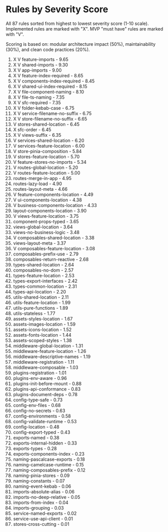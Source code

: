 # Rules by Severity Score

All 87 rules sorted from highest to lowest severity score (1-10 scale). Implemented rules are marked with "X". MVP "must have" rules are marked with "V".

Scoring is based on: modular architecture impact (50%), maintainability (30%), and clean code practices (20%).

1. X V feature-imports - 9.65
2. X V shared-imports - 9.30
3. X V app-imports - 9.00
4. X V feature-index-required - 8.65
5. X V components-index-required - 8.45
6. X V shared-ui-index-required - 8.15
7. X V file-component-naming - 8.10
8. X V file-ts-naming - 7.35
9. X V sfc-required - 7.35
10. X V folder-kebab-case - 6.75
11. X V service-filename-no-suffix - 6.75
12. X V store-filename-no-suffix - 6.65
13. V stores-shared-location - 6.45
14. X sfc-order - 6.45
15. X V views-suffix - 6.35
16. V services-shared-location - 6.20
17. V services-feature-location - 6.00
18. V store-pinia-composition - 5.84
19. V stores-feature-location - 5.70
20. V feature-stores-no-imports - 5.34
21. V routes-global-location - 5.20
22. V routes-feature-location - 5.00
23. routes-merge-in-app - 4.95
24. routes-lazy-load - 4.90
25. routes-layout-meta - 4.66
26. V feature-components-location - 4.49
27. V ui-components-location - 4.38
28. V business-components-location - 4.33
29. layout-components-location - 3.90
30. V views-feature-location - 3.75
31. component-props-typed - 3.65
32. views-global-location - 3.64
33. views-no-business-logic - 3.48
34. V composables-shared-location - 3.38
35. views-layout-meta - 3.37
36. V composables-feature-location - 3.08
37. composables-prefix-use - 2.79
38. composables-return-reactive - 2.68
39. types-shared-location - 2.64
40. composables-no-dom - 2.57
41. types-feature-location - 2.53
42. types-export-interfaces - 2.42
43. types-common-location - 2.31
44. types-api-location - 2.20
45. utils-shared-location - 2.11
46. utils-feature-location - 1.99
47. utils-pure-functions - 1.89
48. utils-stateless - 1.77
49. assets-styles-location - 1.67
50. assets-images-location - 1.59
51. assets-icons-location - 1.52
52. assets-fonts-location - 1.44
53. assets-scoped-styles - 1.38
54. middleware-global-location - 1.31
55. middleware-feature-location - 1.26
56. middleware-descriptive-names - 1.19
57. middleware-registration - 1.11
58. middleware-composable - 1.03
59. plugins-registration - 1.01
60. plugins-env-aware - 0.96
61. plugins-init-before-mount - 0.88
62. plugins-api-conformance - 0.83
63. plugins-document-deps - 0.78
64. config-type-safe - 0.73
65. config-env-files - 0.68
66. config-no-secrets - 0.63
67. config-environments - 0.58
68. config-validate-runtime - 0.53
69. config-location - 0.48
70. config-export-typed - 0.43
71. exports-named - 0.38
72. exports-internal-hidden - 0.33
73. exports-types - 0.28
74. exports-components-index - 0.23
75. naming-pascalcase-exports - 0.18
76. naming-camelcase-runtime - 0.15
77. naming-composables-prefix - 0.12
78. naming-pinia-stores - 0.09
79. naming-constants - 0.07
80. naming-event-kebab - 0.06
81. imports-absolute-alias - 0.06
82. imports-no-deep-relative - 0.05
83. imports-from-index - 0.04
84. imports-grouping - 0.03
85. service-named-exports - 0.02
86. service-use-api-client - 0.01
87. stores-cross-cutting - 0.01
